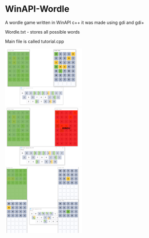 # WinAPI-Wordle
A wordle game written in WinAPI c++
it was made using gdi and gdi+

Wordle.txt - stores all possible words

Main file is called tutorial.cpp

<img src="/Images/screen1.png" alt="screen1" title="sample screen" width="50%" height="50%">
<img src="/Images/screen2.png" alt="screen2" title="sample screen" width="50%" height="50%">
<img src="/Images/screeen3.png" alt="screen3" title="sample screen" width="50%" height="50%">
